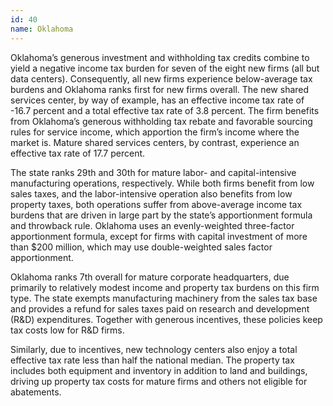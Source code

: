 ```yaml
---
id: 40 
name: Oklahoma
---
```


Oklahoma’s generous investment and withholding tax credits combine to yield a negative income tax burden for seven of the eight new firms (all but data centers). Consequently, all new firms experience below-average tax burdens and Oklahoma ranks first for new firms overall. The new shared services center, by way of example, has an effective income tax rate of -16.7 percent and a total effective tax rate of 3.8 percent. The firm benefits from Oklahoma’s generous withholding tax rebate and favorable sourcing rules for service income, which apportion the firm’s income where the market is. Mature shared services centers, by contrast, experience an effective tax rate of 17.7 percent.

The state ranks 29th and 30th for mature labor- and capital-intensive manufacturing operations, respectively. While both firms benefit from low sales taxes, and the labor-intensive operation also benefits from low property taxes, both operations suffer from above-average income tax burdens that are driven in large part by the state’s apportionment formula and throwback rule. Oklahoma uses an evenly-weighted three-factor apportionment formula, except for firms with capital investment of more than $200 million, which may use double-weighted sales factor apportionment.

Oklahoma ranks 7th overall for mature corporate headquarters, due primarily to relatively modest income and property tax burdens on this firm type. The state exempts manufacturing machinery from the sales tax base and provides a refund for sales taxes paid on research and development (R&D) expenditures. Together with generous incentives, these policies keep tax costs low for R&D firms.

Similarly, due to incentives, new technology centers also enjoy a total effective tax rate less than half the national median. The property tax includes both equipment and inventory in addition to land and buildings, driving up property tax costs for mature firms and others not eligible for abatements.